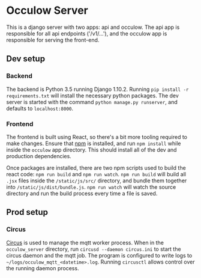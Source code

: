# Occulow Server
This is a django server with two apps: api and occulow. The api app is responsible for all api endpoints ('/v1/...'), and the occulow app is responsible for serving the front-end.

## Dev setup

### Backend

The backend is Python 3.5 running Django 1.10.2. Running `pip install -r requirements.txt` will install the necessary python packages. The dev server is started with the command `python manage.py runserver`, and defaults to `localhost:8000`.

### Frontend

The frontend is built using React, so there's a bit more tooling required to make changes. Ensure that [npm](https://www.npmjs.com/get-npm) is installed, and run `npm install` while inside the `occulow` app directory. This should install all of the dev and production dependencies.

Once packages are installed, there are two npm scripts used to build the react code: `npm run build` and `npm run watch`. `npm run build` will build all `.jsx` files inside the `/static/js/src/` directory, and bundle them together into `/static/js/dist/bundle.js`. `npm run watch` will watch the source directory and run the build process every time a file is saved.

## Prod setup

### Circus
[Circus](https://circus.readthedocs.io/en/latest/) is used to manage the mqtt worker process. When in the `occulow_server` directory, run `circusd --daemon circus.ini` to start the circus daemon and the mqtt job. The program is configured to write logs to `~/logs/occulow_mqtt_<datetime>.log`. Running `circusctl` allows control over the running daemon process.